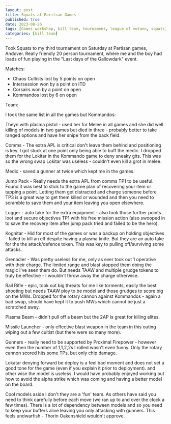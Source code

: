 ```yaml
---
layout: post
title: Squats at Paritsan Games
published: true
date: 2023-08-26
tags: [Games workshop, kill team, tournament, league of votann, squats]
categories: [kill team]
---
```


Took Squats to my third tournament on Saturday at Partisan games, Andover. Really friendly 20 person tournament, where me and the boy had loads of fun playing in the "Last days of the Gallowdark" event. 

Matches:

* Chaos Cultists lost by 5 points on open
* Intersession won by a point on ITD
* Corsairs won by a point on open
* Kommandos lost by 6 on open

Team:

I took the same list in all the games but Kommandos:

Theyn with plasma pistol - used her for Melee in all games and she did well killing of models in two games but died in three - probably better to take ranged options and have her snipe from the back field.

Comms - The extra APL is critical don't leave them behind and positioning is key. I got stuck at one point only being able to buff the medic. I dropped them for the Lokitar in the Kommando game to deny sneaky gits. This was so the wrong swap Lokitar was useless - couldn't even kill a grot in melee. 

Medic - saved a gunner at twice which kept me in the games. 

Jump Pack - Really needs the extra APL from comms TP1 to be useful.  Found it was best to stick to the game plan of recovering your item or tapping a point. Letting them get distracted and charge someone before TP3 is a great way to get them killed or wounded and then you need to scramble to save them and your item leaving you open elsewhere.  

Lugger - auto take for the extra equipment - also took those further points loot and secure objectives TP1 with his free mission action (also swooped in to save the recovery item after jump pack tried and failed to be the hero).

Kognitar - Hid for most of the games or was a backup on holding objectives - failed to kill an elf despite having a plasma knife. But they are an auto take for the the attack/defence token. This was key to pulling off/surviving some attacks. 

Grenadier - Was pretty useless for me, only as ever took out 1 operative with their charge. The limited range and blast stopped them doing the magic I've seen them do. But needs TAAW and multiple grudge tokens to truly be effective - I wouldn't throw away the charge otherwise.

Rail Rifle - epic, took out big threats for me like torments, easily the best shooting but needs TAAW ploy to be model and those grudges to score big on the MWs. Dropped for the rotary cannon against Kommandos -  again a bad swap, should have kept it to push MWs which cannot be just a scratched away. 

Plasma Beam - didn't pull off a beam but the 2AP is great for killing elites. 

Missile Launcher - only effective blast weapon in the team in this outing wiping out a few cultist (but there were so many more).

Gunners - really need to be supported by Proximal Firepower - however even then the number of 1,1,2,2s I rolled wasn't even funny. Only the rotary cannon scored hits some TPs, but only chip damage. 

Lokatar denying forward be deploy is a feel bad moment and does not set a good tone for the game (even if you explain it prior to deployment). and other wise the model is useless. I would have probably enjoyed working out how to avoid the alpha strike which was coming and having a better model on the board. 

Cool models aside I don't they are a 'fun' team. As others have said you need to think carefully before each move (we ran up to and over the clock a few times). There is a lot of dependency between models and so you need to keep your buffers alive leaving you  only attacking with gunners. This feels undwarfish - Thorin Oakenshield wouldn't approve.

